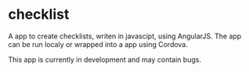 # checklist
A app to create checklists, writen in javascipt, using AngularJS. The app can be run localy or wrapped into a app using Cordova.

This app is currently in development and may contain bugs.
